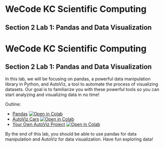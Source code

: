 # WeCode KC Scientific Computing
## Section 2 Lab 1: Pandas and Data Visualization

# WeCode KC Scientific Computing
## Section 2 Lab 1: Pandas and Data Visualization

In this lab, we will be focusing on pandas, a powerful data manipulation library in Python, and AutoViz, a tool to automate the process of visualizing datasets. Our goal is to familiarize you with these powerful tools so you can start analyzing and visualizing data in no time!

Outline:
- [Pandas](pandas.ipynb) [![Open in Colab](https://colab.research.google.com/assets/colab-badge.svg)](https://colab.research.google.com/github/marr75/wecodekc-scientific-computing/blob/main/2023/section-02/lab-01/pandas.ipynb)
- [AutoViz Cars](autoviz-cars.ipynb) [![Open in Colab](https://colab.research.google.com/assets/colab-badge.svg)](https://colab.research.google.com/github/marr75/wecodekc-scientific-computing/blob/main/2023/section-02/lab-01/autoviz-cars.ipynb)
- [Your Own AutoViz Project](autoviz-your-project.ipynb) [![Open in Colab](https://colab.research.google.com/assets/colab-badge.svg)](https://colab.research.google.com/github/marr75/wecodekc-scientific-computing/blob/main/2023/section-02/lab-01/autoviz-your-project.ipynb)

By the end of this lab, you should be able to use pandas for data manipulation and AutoViz for data visualization. Have fun exploring data!

